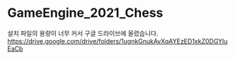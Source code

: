 # GameEngine_2021_Chess


설치 파일의 용량이 너무 커서 구글 드라이브에 올렸습니다.
https://drive.google.com/drive/folders/1ugnkGnukAvXqAYEzED1xkZ0DGYluEaCb
